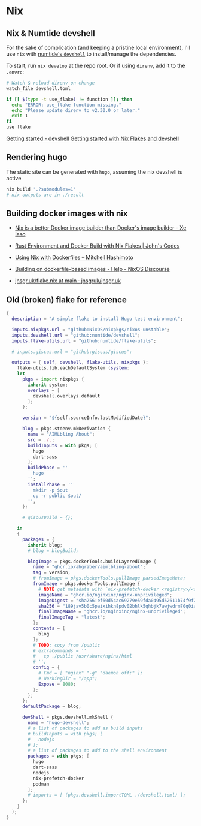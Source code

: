 # Nix

## Nix & Numtide devshell

For the sake of complication (and keeping a pristine local environment), I'll use `nix` with [numtide's `devshell`](https://numtide.github.io/devshell/getting_started.html) to install/manage the dependencies.

To start, run `nix develop` at the repo root. Or if using `direnv`, add it to the `.envrc`:

```sh
# Watch & reload direnv on change
watch_file devshell.toml

if [[ $(type -t use_flake) != function ]]; then
  echo "ERROR: use_flake function missing."
  echo "Please update direnv to v2.30.0 or later."
  exit 1
fi
use flake
```

[Getting started - devshell](https://numtide.github.io/devshell/getting_started.html)
[Getting started with Nix Flakes and devshell](https://yuanwang.ca/blog/getting-started-with-flakes/)

## Rendering hugo

The static site can be generated with `hugo`, assuming the nix devshell is active

```sh
nix build '.?submodules=1'
# nix outputs are in ./result
```

## Building docker images with nix

- [Nix is a better Docker image builder than Docker's image builder - Xe Iaso](https://xeiaso.net/talks/2024/nix-docker-build/)
- [Rust Environment and Docker Build with Nix Flakes | John's Codes](https://johns.codes/blog/rust-enviorment-and-docker-build-with-nix-flakes#make-a-docker-image)
- [Using Nix with Dockerfiles – Mitchell Hashimoto](https://mitchellh.com/writing/nix-with-dockerfiles)
- [Building on dockerfile-based images - Help - NixOS Discourse](https://discourse.nixos.org/t/building-on-dockerfile-based-images/29583/11)

- [jnsgr.uk/flake.nix at main · jnsgruk/jnsgr.uk](https://github.com/jnsgruk/jnsgr.uk/blob/main/flake.nix)

## Old (broken) flake for reference

```nix
{
  description = "A simple flake to install Hugo test environment";

  inputs.nixpkgs.url = "github:NixOS/nixpkgs/nixos-unstable";
  inputs.devshell.url = "github:numtide/devshell";
  inputs.flake-utils.url = "github:numtide/flake-utils";

  # inputs.giscus.url = "github:giscus/giscus";

  outputs = { self, devshell, flake-utils, nixpkgs }:
    flake-utils.lib.eachDefaultSystem (system:
    let
      pkgs = import nixpkgs {
        inherit system;
        overlays = [
          devshell.overlays.default
        ];
      };

      version = "${self.sourceInfo.lastModifiedDate}";

      blog = pkgs.stdenv.mkDerivation {
        name = "AIMLbling About";
        src = ./.;
        buildInputs = with pkgs; [
          hugo
          dart-sass
        ];
        buildPhase = ''
          hugo
        '';
        installPhase = ''
          mkdir -p $out
          cp -r public $out/
        '';
      };

      # giscusBuild = {};

    in
    {
      packages = {
        inherit blog;
        # blog = blogBuild;

        blogImage = pkgs.dockerTools.buildLayeredImage {
          name = "ghcr.io/ahgraber/aimlbling-about";
          tag = version;
          # fromImage = pkgs.dockerTools.pullImage parsedImageMeta;
          fromImage = pkgs.dockerTools.pullImage {
            # NOTE get metadata with `nix-prefetch-docker <registry>/<org>/<imagename>:<tag>`
            imageName = "ghcr.io/nginxinc/nginx-unprivileged";
            imageDigest = "sha256:ef60d54ac69279e59fda0495d52611b74f9f223970ce94ab3e8b4cad166f5a50";
            sha256 = "189jav5b0c5paixihkn8pdv02bhlk5qhbjk7awjwdrm70q0ia25g";
            finalImageName = "ghcr.io/nginxinc/nginx-unprivileged";
            finalImageTag = "latest";
          };
          contents = [
            blog
          ];
          # TODO: copy from /public
          # extraCommands = ''
          #   cp ./public /usr/share/nginx/html
          # '';
          config = {
            # Cmd = [ "nginx" "-g" "daemon off;" ];
            # WorkingDir = "/app";
            Expose = 8080;
          };
        };
      };
      defaultPackage = blog;

      devShell = pkgs.devshell.mkShell {
        name = "hugo-devshell";
        # a list of packages to add as build inputs
        # buildInputs = with pkgs; [
        #   nodejs
        # ];
        # a list of packages to add to the shell environment
        packages = with pkgs; [
          hugo
          dart-sass
          nodejs
          nix-prefetch-docker
          podman
        ];
        # imports = [ (pkgs.devshell.importTOML ./devshell.toml) ];
      };
    }
  );
}
```

